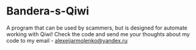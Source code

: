 # Bandera-s-Qiwi
A program that can be used by scammers, but is designed for automate working with Qiwi!
Check the code and send me your thoughts about my code to my email - alexeijarmolenko@yandex.ru
